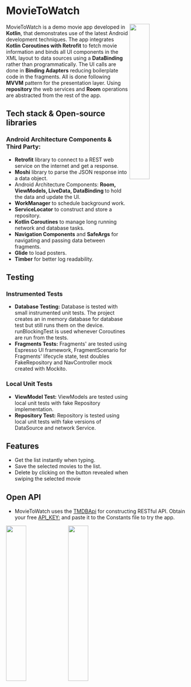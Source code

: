# MovieToWatch
<img align="right" src="/previews/preview_1.gif" width="33%"/>
MovieToWatch is a demo movie app developed in <b>Kotlin</b>, that demonstrates use of the latest Android development techniques. The app integrates <b>Kotlin Coroutines with Retrofit</b> to fetch movie information and binds all UI components in the XML layout to data sources using a <b>DataBinding</b> rather than programmatically. The UI calls are done in <b>Binding Adapters</b> reducing boilerplate code in the fragments. All is done following <b>MVVM</b> pattern for the presentation layer. Using <b>repository</b> the web services and <b>Room</b> operations are abstracted from the rest of the app.  


## Tech stack & Open-source libraries
### Android Architecture Components & Third Party:

+ <b>Retrofit</b> library to connect to a REST web service on the internet and get a response.
+ <b>Moshi</b> library to parse the JSON response into a data object.
+ Android Architecture Components: <b>Room, ViewModels, LiveData, DataBinding </b> to hold the data and update the UI. 
+ <b>WorkManager</b> to schedule background work.
+ <b>ServiceLocator</b> to construct and store a repository.
+ <b>Kotlin Coroutines</b> to manage long running network and database tasks.
+ <b>Navigation Components</b> and <b>SafeArgs</b> for navigating and passing data between fragments.
+ <b>Glide</b> to load posters.
+ <b>Timber</b> for better log readability.

## Testing  
### Instrumented Tests
+ <b>Database Testing:</b>
Database is tested with small instrumented unit tests. The project creates an in memory database for database test but still runs them on the device. runBlockingTest is used whenever Coroutines are run from the tests.
+ <b>Fragments Tests:</b>
Fragments' are tested using Espresso UI framework, FragmentScenario for Fragments' lifecycle state, test doubles FakeRepository and NavController mock created with Mockito. 

### Local Unit Tests
+ <b>ViewModel Test:</b>
ViewModels are tested using local unit tests with fake Repository implementation.
+ <b> Repository Test:</b>
Repository is tested using local unit tests with fake versions of DataSource and network Service.


## Features
+ Get the list instantly when typing.
+ Save the selected movies to the list.
+ Delete by clicking on the button revealed when swiping the selected movie


## Open API
+ MovieToWatch uses the [TMDBApi](https://www.themoviedb.org/signup) for constructing RESTful API. Obtain your free [API_KEY:](https://www.themoviedb.org/signup) and paste it to the Constants file to try the app.

<img src="/previews/preview_2.gif" width="33%"/>  <img src="/previews/screen_1.gif" width="33%"/>





